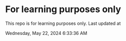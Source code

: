 # For learning purposes only
This repo is for learning purposes only.
Last updated at

Wednesday, May 22, 2024 6:33:36 AM


